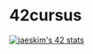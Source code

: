 # 42cursus

[![jaeskim's 42 stats](https://badge42.herokuapp.com/api/stats/floogman?darkmode=true)](https://github.com/JaeSeoKim/badge42)
